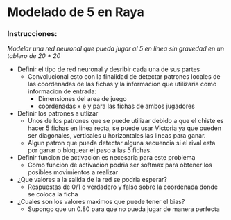 # Modelado de 5 en Raya
### Instrucciones:
*Modelar una red neuronal que pueda jugar al 5 en linea sin gravedad en un tablero de 20 * 20*

- Definir el tipo de red neuronal y desribir cada una de sus partes
    - Convolucional esto con la finalidad de detectar patrones locales de las coordenadas de las fichas y la informacion que utilizaria como informacion de entrada:
        - Dimensiones del area de juego
        - coordenadas x e y para las fichas de ambos jugadores
- Definir los patrones a utlizar
    - Unos de los patrones que se puede utilizar debido a que el chiste es hacer 5 fichas en linea recta, se puede usar Victoria ya que pueden ser diagonales, verticales u horizontales las lineas para ganar.
    - Algun patron que pueda detectar alguna secuencia si el rival esta por ganar o bloquear el paso a las 5 fichas.
- Definir funcion de activacion es necesaria para este problema
    - Como funcion de activacion podria ser softmax para obtener los posibles movimientos a realizar
- ¿Que valores a la salida de la red se podria esperar?
    - Respuestas de 0/1 o verdadero y falso sobre la coordenada donde se coloca la ficha
- ¿Cuales son los valores maximos que puede tener el bias?
    - Supongo que un 0.80 para que no pueda jugar de manera perfecta

    